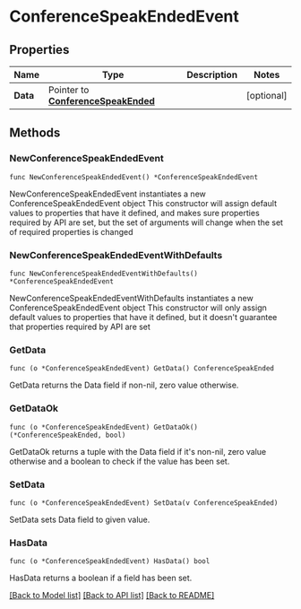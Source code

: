 # ConferenceSpeakEndedEvent

## Properties

Name | Type | Description | Notes
------------ | ------------- | ------------- | -------------
**Data** | Pointer to [**ConferenceSpeakEnded**](ConferenceSpeakEnded.md) |  | [optional] 

## Methods

### NewConferenceSpeakEndedEvent

`func NewConferenceSpeakEndedEvent() *ConferenceSpeakEndedEvent`

NewConferenceSpeakEndedEvent instantiates a new ConferenceSpeakEndedEvent object
This constructor will assign default values to properties that have it defined,
and makes sure properties required by API are set, but the set of arguments
will change when the set of required properties is changed

### NewConferenceSpeakEndedEventWithDefaults

`func NewConferenceSpeakEndedEventWithDefaults() *ConferenceSpeakEndedEvent`

NewConferenceSpeakEndedEventWithDefaults instantiates a new ConferenceSpeakEndedEvent object
This constructor will only assign default values to properties that have it defined,
but it doesn't guarantee that properties required by API are set

### GetData

`func (o *ConferenceSpeakEndedEvent) GetData() ConferenceSpeakEnded`

GetData returns the Data field if non-nil, zero value otherwise.

### GetDataOk

`func (o *ConferenceSpeakEndedEvent) GetDataOk() (*ConferenceSpeakEnded, bool)`

GetDataOk returns a tuple with the Data field if it's non-nil, zero value otherwise
and a boolean to check if the value has been set.

### SetData

`func (o *ConferenceSpeakEndedEvent) SetData(v ConferenceSpeakEnded)`

SetData sets Data field to given value.

### HasData

`func (o *ConferenceSpeakEndedEvent) HasData() bool`

HasData returns a boolean if a field has been set.


[[Back to Model list]](../README.md#documentation-for-models) [[Back to API list]](../README.md#documentation-for-api-endpoints) [[Back to README]](../README.md)


